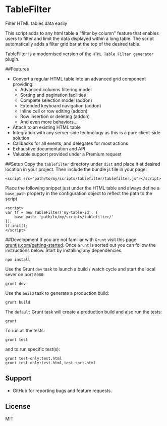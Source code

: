 TableFilter
===========================

Filter HTML tables data easily

This script adds to any html table a "filter by column" feature that enables
users to filter and limit the data displayed within a long table. The script
automatically adds a filter grid bar at the top of the desired table.

TableFilter is a modernised version of the ``HTML Table Filter generator`` plugin.

##Features
* Convert a regular HTML table into an advanced grid component providing:
    * Advanced columns filtering model
    * Sorting and pagination facilities
    * Complete selection model (addon)
    * Extended keyboard navigation (addon)
    * Inline cell or row editing (addon)
    * Row insertion or deleting (addon)
    * And even more behaviors...
* Attach to an existing HTML table
* Integration with any server-side technology as this is a pure client-side
solution
* Callbacks for all events, and delegates for most actions
* Exhaustive documentation and API
* Valuable support provided under a Premium request

##Setup
Copy the ``tablefilter`` directory under ``dist`` and place it at desired location in your project. Then include the bundle js file in your page:
```shell
<script src="path/to/my/scripts/tablefilter/tablefilter.js"></script>
```
Place the following snippet just under the HTML table and always define a ``base_path`` property in the configuration object to reflect the path to the script
```shell
<script>
var tf = new TableFilter('my-table-id', {
    base_path: 'path/to/my/scripts/tablefilter/'
});
tf.init();
</script>
```

##Development
If you are not familiar with ``Grunt`` visit this page: [gruntjs.com/getting-started](http://gruntjs.com/getting-started). Once ``Grunt`` is sorted out you can follow the instructions below. 
Start by installing any dependencies.

```shell
npm install
```
Use the Grunt ``dev`` task to launch a build / watch cycle and start the local
sever on port ``8080``:

```shell
grunt dev
```

Use the ``build`` task to generate a production build:

```shell
grunt build
```

The ``default`` Grunt task will create a production build and also run the
tests:

```shell
grunt
```

To run all the tests:

```shell
grunt test
```

and to run specific test(s):

```shell
grunt test-only:test.html
grunt test-only:test.html,test-sort.html
```

## Support
* GitHub for reporting bugs and feature requests.

## License
MIT


